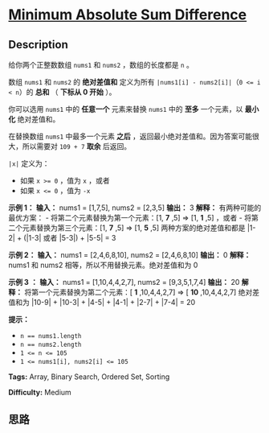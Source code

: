 # [Minimum Absolute Sum Difference][title]

## Description

给你两个正整数数组 `nums1` 和 `nums2` ，数组的长度都是 `n` 。

数组 `nums1` 和 `nums2` 的 **绝对差值和** 定义为所有 `|nums1[i] - nums2[i]|`（`0 <= i < n`）的
**总和** （ **下标从 0 开始** ）。

你可以选用 `nums1` 中的 **任意一个** 元素来替换 `nums1` 中的 **至多** 一个元素，以 **最小化** 绝对差值和。

在替换数组 `nums1` 中最多一个元素 **之后** ，返回最小绝对差值和。因为答案可能很大，所以需要对 `109 + 7` **取余** 后返回。

`|x|` 定义为：

  * 如果 `x >= 0` ，值为 `x` ，或者
  * 如果 `x <= 0` ，值为 `-x`

**示例 1：**
            **输入：** nums1 = [1,7,5], nums2 = [2,3,5]    **输出：** 3    **解释：** 有两种可能的最优方案：    - 将第二个元素替换为第一个元素：[1, **7** ,5] => [1, **1** ,5] ，或者    - 将第二个元素替换为第三个元素：[1, **7** ,5] => [1, **5** ,5]    两种方案的绝对差值和都是 |1-2| + (|1-3| 或者 |5-3|) + |5-5| = 3    

**示例 2：**
            **输入：** nums1 = [2,4,6,8,10], nums2 = [2,4,6,8,10]    **输出：** 0    **解释：** nums1 和 nums2 相等，所以不用替换元素。绝对差值和为 0    

**示例 3** **：**
            **输入：** nums1 = [1,10,4,4,2,7], nums2 = [9,3,5,1,7,4]    **输出：** 20    **解释：** 将第一个元素替换为第二个元素：[ **1** ,10,4,4,2,7] => [ **10** ,10,4,4,2,7]    绝对差值和为 |10-9| + |10-3| + |4-5| + |4-1| + |2-7| + |7-4| = 20    

**提示：**

  * `n == nums1.length`
  * `n == nums2.length`
  * `1 <= n <= 105`
  * `1 <= nums1[i], nums2[i] <= 105`


**Tags:** Array, Binary Search, Ordered Set, Sorting

**Difficulty:** Medium

## 思路

[title]: https://leetcode-cn.com/problems/minimum-absolute-sum-difference
